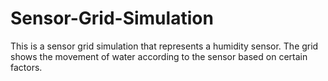 # Sensor-Grid-Simulation
This is a sensor grid simulation that represents a humidity sensor. The grid shows the movement of water according to the sensor based on certain factors.
